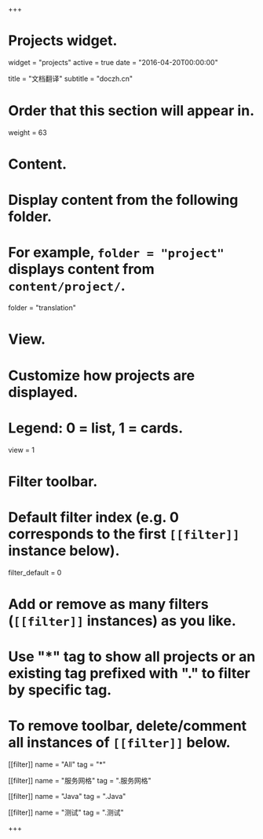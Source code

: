 +++
# Projects widget.
widget = "projects"
active = true
date = "2016-04-20T00:00:00"

title = "文档翻译"
subtitle = "doczh.cn"

# Order that this section will appear in.
weight = 63

# Content.
# Display content from the following folder.
# For example, `folder = "project"` displays content from `content/project/`.
folder = "translation"

# View.
# Customize how projects are displayed.
# Legend: 0 = list, 1 = cards.
view = 1

# Filter toolbar.

# Default filter index (e.g. 0 corresponds to the first `[[filter]]` instance below).
filter_default = 0

# Add or remove as many filters (`[[filter]]` instances) as you like.
# Use "*" tag to show all projects or an existing tag prefixed with "." to filter by specific tag.
# To remove toolbar, delete/comment all instances of `[[filter]]` below.
[[filter]]
  name = "All"
  tag = "*"

[[filter]]
  name = "服务网格"
  tag = ".服务网格"

[[filter]]
  name = "Java"
  tag = ".Java"

[[filter]]
  name = "测试"
  tag = ".测试"

+++

